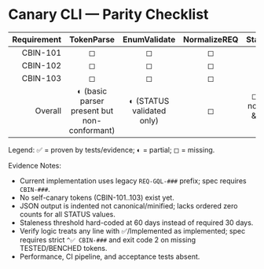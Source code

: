 # Canary CLI — Parity Checklist

| Requirement | TokenParse | EnumValidate | NormalizeREQ | StatusJSON | CSVExport | VerifyGate | Staleness30d | SelfCanary | CI | Perf50k<10s> |
|------------:|:----------:|:------------:|:------------:|:----------:|:---------:|:----------:|:------------:|:----------:|:--:|:------------:|
| CBIN-101    | ◻ | ◻ | ◻ | ◻ | ◻ | ◻ | ◻ | ◻ | ◻ | ◻ |
| CBIN-102    | ◻ | ◻ | ◻ | ◻ | ◻ | ◻ | ◻ | ◻ | ◻ | ◻ |
| CBIN-103    | ◻ | ◻ | ◻ | ◻ | ◻ | ◻ | ◻ | ◻ | ◻ | ◻ |
| Overall     | ◐ (basic parser present but non-conformant) | ◐ (STATUS validated only) | ◻ | ◻ (pretty, not minified & schema drift) | ◐ (explodes rows; needs deterministic order spec) | ◐ (regex + claim inference diverges) | ◻ (60d window; spec wants 30d) | ◻ | ◻ (no GH workflow) | ◻ (no perf evidence) |

Legend: ✅ = proven by tests/evidence; ◐ = partial; ◻ = missing.

Evidence Notes:
- Current implementation uses legacy `REQ-GQL-###` prefix; spec requires `CBIN-###`.
- No self-canary tokens (CBIN-101..103) exist yet.
- JSON output is indented not canonical/minified; lacks ordered zero counts for all STATUS values.
- Staleness threshold hard-coded at 60 days instead of required 30 days.
- Verify logic treats any line with ✅/Implemented as implemented; spec requires strict `^✅ CBIN-###` and exit code 2 on missing TESTED/BENCHED tokens.
- Performance, CI pipeline, and acceptance tests absent.
